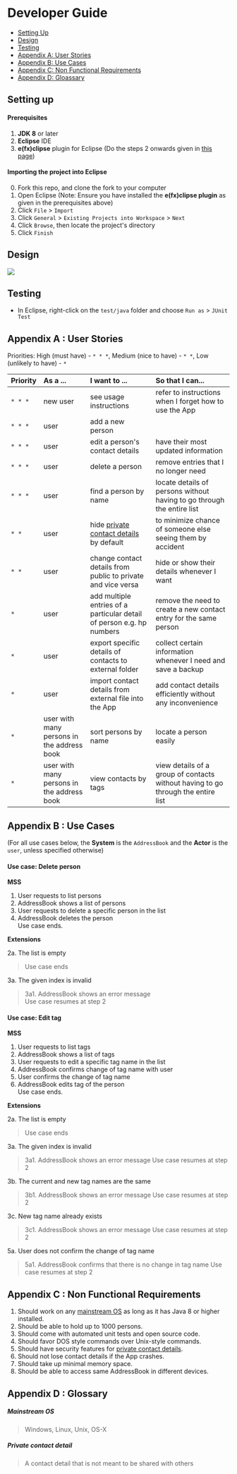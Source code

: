 # Developer Guide

* [Setting Up](#setting-up)
* [Design](#design)
* [Testing](#testing)
* [Appendix A: User Stories](#appendix-a--user-stories)
* [Appendix B: Use Cases](#appendix-b--use-cases)
* [Appendix C: Non Functional Requirements](#appendix-c--non-functional-requirements)
* [Appendix D: Gloassary](#appendix-d--glossary)

## Setting up

#### Prerequisites

1. **JDK 8** or later
2. **Eclipse** IDE
3. **e(fx)clipse** plugin for Eclipse (Do the steps 2 onwards given in
   [this page](http://www.eclipse.org/efxclipse/install.html#for-the-ambitious))


#### Importing the project into Eclipse

0. Fork this repo, and clone the fork to your computer
1. Open Eclipse (Note: Ensure you have installed the **e(fx)clipse plugin** as given in the prerequisites above)
2. Click `File` > `Import`
3. Click `General` > `Existing Projects into Workspace` > `Next`
4. Click `Browse`, then locate the project's directory
5. Click `Finish`

## Design
<img src="images/mainClassDiagram.png"/>

## Testing

* In Eclipse, right-click on the `test/java` folder and choose `Run as` > `JUnit Test`

## Appendix A : User Stories

Priorities: High (must have) - `* * *`, Medium (nice to have)  - `* *`,  Low (unlikely to have) - `*`


Priority | As a ... | I want to ... | So that I can...
-------- | :-------- | :--------- | :-----------
`* * *` | new user | see usage instructions | refer to instructions when I forget how to use the App
`* * *` | user | add a new person |
`* * *` | user | edit a person's contact details | have their most updated information
`* * *` | user | delete a person | remove entries that I no longer need
`* * *` | user | find a person by name | locate details of persons without having to go through the entire list
`* *` | user | hide [private contact details](#private-contact-detail) by default | to minimize chance of someone else seeing them by accident
`* *` | user | change contact details from public to private and vice versa | hide or show their details whenever I want
`*` | user | add multiple entries of a particular detail of person e.g. hp numbers | remove the need to create a new contact entry for the same person
`*` | user | export specific details of contacts to external folder | collect certain information whenever I need and save a backup
`*` | user | import contact details from external file into the App | add contact details efficiently without any inconvenience
`*` | user with many persons in the address book | sort persons by name | locate a person easily
`*` | user with many persons in the address book| view contacts by tags | view details of a group of contacts without having to go through the entire list


## Appendix B : Use Cases

(For all use cases below, the **System** is the `AddressBook` and the **Actor** is the `user`, unless specified otherwise)

#### Use case: Delete person

**MSS**

1. User requests to list persons
2. AddressBook shows a list of persons
3. User requests to delete a specific person in the list
4. AddressBook deletes the person <br>
Use case ends.

**Extensions**

2a. The list is empty

> Use case ends

3a. The given index is invalid

> 3a1. AddressBook shows an error message <br>
  Use case resumes at step 2

#### Use case: Edit tag

**MSS**

1. User requests to list tags
2. AddressBook shows a list of tags
3. User requests to edit a specific tag name in the list
4. AddressBook confirms change of tag name with user
5. User confirms the change of tag name
6. AddressBook edits tag of the person <br>
Use case ends.

**Extensions**

2a. The list is empty

> Use case ends

3a. The given index is invalid

> 3a1. AddressBook shows an error message
  Use case resumes at step 2

3b. The current and new tag names are the same

> 3b1. AddressBook shows an error message
  Use case resumes at step 2

3c. New tag name already exists

> 3c1. AddressBook shows an error message
  Use case resumes at step 2

5a. User does not confirm the change of tag name

> 5a1. AddressBook confirms that there is no change in tag name
  Use case resumes at step 2

## Appendix C : Non Functional Requirements

1. Should work on any [mainstream OS](#mainstream-os) as long as it has Java 8 or higher installed.
2. Should be able to hold up to 1000 persons.
3. Should come with automated unit tests and open source code.
4. Should favor DOS style commands over Unix-style commands.
5. Should have security features for [private contact details](#private-contact-detail).
6. Should not lose contact details if the App crashes.
7. Should take up minimal memory space.
8. Should be able to access same AddressBook in different devices.

## Appendix D : Glossary

##### Mainstream OS

> Windows, Linux, Unix, OS-X

##### Private contact detail

> A contact detail that is not meant to be shared with others
